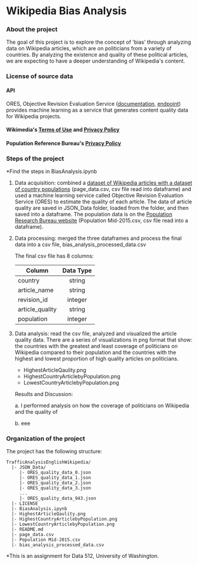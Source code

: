 # Wikipedia Bias Analysis

### About the project
The goal of this project is to explore the concept of 'bias' through analyzing data on Wikipedia articles, which are on politicians from a variety of countries. By analyzing the existence and quality of these political articles, we are expecting to have a deeper understanding of Wikipedia's content.

### License of source data
#### API

ORES, Objective Revision Evaluation Service ([documentation](https://www.mediawiki.org/wiki/ORES), [endpoint](https://ores.wikimedia.org/v3/scores/{project}/?models={model}&revids={revids})) provides machine learning as a service that generates content quality data for Wikipedia projects.

#### Wikimedia's [Terms of Use](https://wikimediafoundation.org/wiki/Terms_of_Use) and [Privacy Policy](https://wikimediafoundation.org/wiki/Privacy_policy)

#### Population Reference Bureau's [Privacy Policy](http://www.prb.org/DataFinder/Topic/~/link.aspx?_id=11A2A1677D184053936CE705FAEDEC1D&_z=z)

### Steps of the project
*Find the steps in BiasAnalysis.ipynb

1. Data acquisition: combined a [dataset of Wikipedia articles with a dataset of country populations](https://figshare.com/articles/Untitled_Item/5513449) (page_data.csv, csv file read into dataframe) and used a machine learning service called Objective Revision Evaluation Service (ORES) to estimate the quality of each article. The data of article quality are saved in JSON_Data folder, loaded from the folder, and then saved into a dataframe. The population data is on the [Population Research Bureau website](http://www.prb.org/DataFinder/Topic/Rankings.aspx?ind=14) (Population Mid-2015.csv, csv file read into a dataframe).
    
2. Data processing: merged the three dataframes and process the final data into a csv file, bias_analysis_processed_data.csv
  
      The final csv file has 8 columns:

      | Column                 | Data Type | 
      | -----------------------|:---------:| 
      | country                | string    |
      | article_name           | string    | 
      | revision_id            | integer   |
      | article_quality        | string    |
      | population             | integer   |

3. Data analysis: read the csv file, analyzed and visualized the article quality data. There are a series of visualizations in png format that show: the countries with the greatest and least coverage of politicians on Wikipedia compared to their population and the countries with the highest and lowest proportion of high quality articles on politicians.  
    * HighestArticleQaulity.png
    * HighestCountryArticlebyPopulation.png
    * LowestCountryArticlebyPopulation.png
   
   Results and Discussion:
   
    a. I performed analysis on how the coverage of politicians on Wikipedia and the quality of 
    
    b. eee

### Organization of the project

The project has the following structure:

```
TrafficAnalysisEnglishWikipedia/
  |- JSON_Data/
     |- ORES_quality_data_0.json
     |- ORES_quality_data_1.json 
     |- ORES_quality_data_2.json
     |- ORES_quality_data_3.json
     ...
     |- ORES_quality_data_943.json
  |- LICENSE
  |- BiasAnalysis.ipynb
  |- HighestArticleQaulity.png
  |- HighestCountryArticlebyPopulation.png
  |- LowestCountryArticlebyPopulation.png
  |- README.md
  |- page_data.csv
  |- Population Mid-2015.csv
  |- bias_analysis_processed_data.csv
```
*This is an assignment for Data 512, University of Washington.

